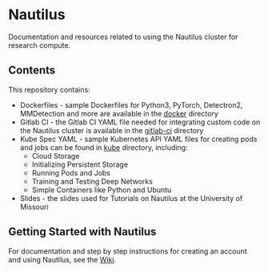 # Nautilus

Documentation and resources related to using the Nautilus cluster for research compute. 

## Contents
This repository contains:

* Dockerfiles - sample Dockerfiles for Python3, PyTorch, Detectron2, MMDetection and more are available in the [docker](./docker) directory
* Gitlab CI - the Gitlab CI YAML file needed for integrating custom code on the Nautilus cluster is available in the [gitlab-ci](./gitlab-ci) directory
* Kube Spec YAML - sample Kubernetes API YAML files for creating pods and jobs can be found in [kube](./kube) directory, including:
    * Cloud Storage
    * Initializing Persistent Storage
    * Running Pods and Jobs
    * Training and Testing Deep Networks
    * Simple Containers like Python and Ubuntu
* Slides - the slides used for Tutorials on Nautilus at the University of Missouri

## Getting Started with Nautilus
For documentation and step by step instructions for creating an account and using Nautilus, see the [Wiki]().
